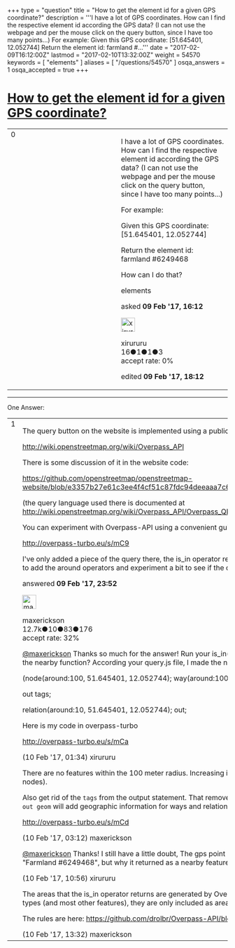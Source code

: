 +++
type = "question"
title = "How to get the element id for a given GPS coordinate?"
description = '''I have a lot of GPS coordinates. How can I find the respective element id according the GPS data? (I can not use the webpage and per the mouse click on the query button, since I have too many points...)  For example: Given this GPS coordinate: [51.645401, 12.052744] Return the element id: farmland #...'''
date = "2017-02-09T16:12:00Z"
lastmod = "2017-02-10T13:32:00Z"
weight = 54570
keywords = [ "elements" ]
aliases = [ "/questions/54570" ]
osqa_answers = 1
osqa_accepted = true
+++

<div class="headNormal">

# [How to get the element id for a given GPS coordinate?](/questions/54570/how-to-get-the-element-id-for-a-given-gps-coordinate)

</div>

<div id="main-body">

<div id="askform">

<table id="question-table" style="width:100%;">
<colgroup>
<col style="width: 50%" />
<col style="width: 50%" />
</colgroup>
<tbody>
<tr>
<td style="width: 30px; vertical-align: top"><div class="vote-buttons">
<span id="post-54570-upvote" class="ajax-command post-vote up" rel="nofollow" title="I like this post (click again to cancel)"> </span>
<div id="post-54570-score" class="post-score" title="current number of votes">
0
</div>
<span id="post-54570-downvote" class="ajax-command post-vote down" rel="nofollow" title="I dont like this post (click again to cancel)"> </span> <span id="favorite-mark" class="ajax-command favorite-mark" rel="nofollow" title="mark/unmark this question as favorite (click again to cancel)"> </span>
<div id="favorite-count" class="favorite-count">
&#10;</div>
</div></td>
<td><div id="item-right">
<div class="question-body">
<p>I have a lot of GPS coordinates. How can I find the respective element id according the GPS data? (I can not use the webpage and per the mouse click on the query button, since I have too many points...)</p>
<p>For example:</p>
<p>Given this GPS coordinate: [51.645401, 12.052744]</p>
<p>Return the element id: farmland #6249468</p>
<p>How can I do that?</p>
</div>
<div id="question-tags" class="tags-container tags">
<span class="post-tag tag-link-elements" rel="tag" title="see questions tagged &#39;elements&#39;">elements</span>
</div>
<div id="question-controls" class="post-controls">
&#10;</div>
<div class="post-update-info-container">
<div class="post-update-info post-update-info-user">
<p>asked <strong>09 Feb '17, 16:12</strong></p>
<img src="https://secure.gravatar.com/avatar/ad034953750232b32ac9fdbe894c33db?s=32&amp;d=identicon&amp;r=g" class="gravatar" width="32" height="32" alt="xirururu&#39;s gravatar image" />
<p><span>xirururu</span><br />
<span class="score" title="16 reputation points">16</span><span title="1 badges"><span class="badge1">●</span><span class="badgecount">1</span></span><span title="1 badges"><span class="silver">●</span><span class="badgecount">1</span></span><span title="3 badges"><span class="bronze">●</span><span class="badgecount">3</span></span><br />
<span class="accept_rate" title="Rate of the user&#39;s accepted answers">accept rate:</span> <span title="xirururu has no accepted answers">0%</span></p>
</div>
<div class="post-update-info post-update-info-edited">
<p><span> edited <strong>09 Feb '17, 18:12</strong> </span></p>
</div>
</div>
<div id="comments-container-54570" class="comments-container">
&#10;</div>
<div id="comment-tools-54570" class="comment-tools">
&#10;</div>
<div class="clear">
&#10;</div>
<div id="comment-54570-form-container" class="comment-form-container">
&#10;</div>
<div class="clear">
&#10;</div>
</div></td>
</tr>
</tbody>
</table>

------------------------------------------------------------------------

<div class="tabBar">

<span id="sort-top"></span>

<div class="headQuestions">

One Answer:

</div>

</div>

<span id="54579"></span>

<div id="answer-container-54579" class="answer accepted-answer">

<table style="width:100%;">
<colgroup>
<col style="width: 50%" />
<col style="width: 50%" />
</colgroup>
<tbody>
<tr>
<td style="width: 30px; vertical-align: top"><div class="vote-buttons">
<span id="post-54579-upvote" class="ajax-command post-vote up" rel="nofollow" title="I like this post (click again to cancel)"> </span>
<div id="post-54579-score" class="post-score" title="current number of votes">
1
</div>
<span id="post-54579-downvote" class="ajax-command post-vote down" rel="nofollow" title="I dont like this post (click again to cancel)"> </span> <span class="accept-answer on" rel="nofollow" title="xirururu has selected this answer as the correct answer"> </span>
</div></td>
<td><div class="item-right">
<div class="answer-body">
<p>The query button on the website is implemented using a publicly available service, Overpass-API:</p>
<p><a href="http://wiki.openstreetmap.org/wiki/Overpass_API">http://wiki.openstreetmap.org/wiki/Overpass_API</a></p>
<p>There is some discussion of it in the website code:</p>
<p><a href="https://github.com/openstreetmap/openstreetmap-website/blob/e3357b27e61c3ee4f4cf51c87fdc94deeaaa7c6f/app/assets/javascripts/index/query.js#L262">https://github.com/openstreetmap/openstreetmap-website/blob/e3357b27e61c3ee4f4cf51c87fdc94deeaaa7c6f/app/assets/javascripts/index/query.js#L262</a></p>
<p>(the query language used there is documented at <a href="http://wiki.openstreetmap.org/wiki/Overpass_API/Overpass_QL">http://wiki.openstreetmap.org/wiki/Overpass_API/Overpass_QL</a> )</p>
<p>You can experiment with Overpass-API using a convenient gui at Overpass Turbo:</p>
<p><a href="http://overpass-turbo.eu/s/mC9">http://overpass-turbo.eu/s/mC9</a></p>
<p>I've only added a piece of the query there, the is_in operator returns a subset of nearby objects, you'd need to add the around operators and experiment a bit to see if the output is useful for what you need.</p>
</div>
<div class="answer-controls post-controls">
&#10;</div>
<div class="post-update-info-container">
<div class="post-update-info post-update-info-user">
<p>answered <strong>09 Feb '17, 23:52</strong></p>
<img src="https://secure.gravatar.com/avatar/c860445e868ebb21da141635a4aa7b06?s=32&amp;d=identicon&amp;r=g" class="gravatar" width="32" height="32" alt="maxerickson&#39;s gravatar image" />
<p><span>maxerickson</span><br />
<span class="score" title="12700 reputation points"><span>12.7k</span></span><span title="10 badges"><span class="badge1">●</span><span class="badgecount">10</span></span><span title="83 badges"><span class="silver">●</span><span class="badgecount">83</span></span><span title="176 badges"><span class="bronze">●</span><span class="badgecount">176</span></span><br />
<span class="accept_rate" title="Rate of the user&#39;s accepted answers">accept rate:</span> <span title="maxerickson has 93 accepted answers">32%</span></p>
</div>
</div>
<div id="comments-container-54579" class="comments-container">
<span id="54582"></span>
<div id="comment-54582" class="comment">
<div id="post-54582-score" class="comment-score">
&#10;</div>
<div class="comment-text">
<p><a href="http://help.openstreetmap.org/users/10973/maxerickson"></a><a href="http://help.openstreetmap.org/users/10973/maxerickson">@maxerickson</a> Thanks so much for the answer! Run your is_in() function works perfectly. But how can I write the nearby function? According your query.js file, I made the nearby function. But it doesn't work.</p>
<p>(node(around:100, 51.645401, 12.052744); way(around:100, 51.645401, 12.052744));</p>
<p>out tags;</p>
<p>relation(around:10, 51.645401, 12.052744); out;</p>
<p>Here is my code in overpass-turbo</p>
<p><a href="http://overpass-turbo.eu/s/mCa">http://overpass-turbo.eu/s/mCa</a></p>
</div>
<div id="comment-54582-info" class="comment-info">
<span class="comment-age">(10 Feb '17, 01:34)</span> <span class="comment-user userinfo">xirururu</span>
</div>
</div>
<span id="54583"></span>
<div id="comment-54583" class="comment">
<div id="post-54583-score" class="comment-score">
&#10;</div>
<div class="comment-text">
<p>There are no features within the 100 meter radius. Increasing it returns some features (200 works for nodes).</p>
<p>Also get rid of the <code>tags</code> from the output statement. That removes the geographic information from the results. <code>out geom</code> will add geographic information for ways and relations.</p>
<p><a href="http://overpass-turbo.eu/s/mCd">http://overpass-turbo.eu/s/mCd</a></p>
</div>
<div id="comment-54583-info" class="comment-info">
<span class="comment-age">(10 Feb '17, 03:12)</span> <span class="comment-user userinfo">maxerickson</span>
</div>
</div>
<span id="54586"></span>
<div id="comment-54586" class="comment">
<div id="post-54586-score" class="comment-score">
&#10;</div>
<div class="comment-text">
<p><a href="http://help.openstreetmap.org/users/10973/maxerickson">@maxerickson</a> Thanks! I still have a little doubt, The gps point [51.645401, 12.052744] is actually in the "Farmland #6249468", but why it returned as a nearby feature?</p>
</div>
<div id="comment-54586-info" class="comment-info">
<span class="comment-age">(10 Feb '17, 10:56)</span> <span class="comment-user userinfo">xirururu</span>
</div>
</div>
<span id="54590"></span>
<div id="comment-54590" class="comment">
<div id="post-54590-score" class="comment-score">
&#10;</div>
<div class="comment-text">
<p>The areas that the is_in operator returns are generated by Overpass API using a set of rules. For landuse types (and most other features), they are only included as areas if they have a name.</p>
<p>The rules are here: <a href="https://github.com/drolbr/Overpass-API/blob/master/src/rules/areas.osm3s">https://github.com/drolbr/Overpass-API/blob/master/src/rules/areas.osm3s</a></p>
</div>
<div id="comment-54590-info" class="comment-info">
<span class="comment-age">(10 Feb '17, 13:32)</span> <span class="comment-user userinfo">maxerickson</span>
</div>
</div>
</div>
<div id="comment-tools-54579" class="comment-tools">
&#10;</div>
<div class="clear">
&#10;</div>
<div id="comment-54579-form-container" class="comment-form-container">
&#10;</div>
<div class="clear">
&#10;</div>
</div></td>
</tr>
</tbody>
</table>

</div>

<div class="paginator-container-left">

</div>

</div>

</div>

